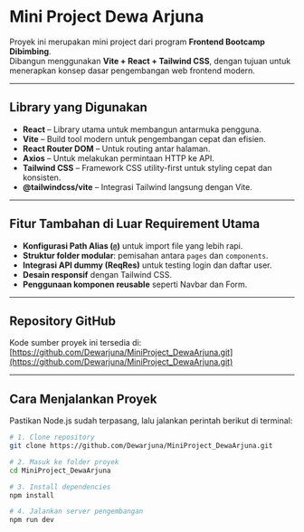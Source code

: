 # Mini Project Dewa Arjuna

Proyek ini merupakan mini project dari program **Frontend Bootcamp Dibimbing**.  
Dibangun menggunakan **Vite + React + Tailwind CSS**, dengan tujuan untuk menerapkan konsep dasar pengembangan web frontend modern.

---

## Library yang Digunakan

- **React** – Library utama untuk membangun antarmuka pengguna.  
- **Vite** – Build tool modern untuk pengembangan cepat dan efisien.  
- **React Router DOM** – Untuk routing antar halaman.  
- **Axios** – Untuk melakukan permintaan HTTP ke API.  
- **Tailwind CSS** – Framework CSS utility-first untuk styling cepat dan konsisten.  
- **@tailwindcss/vite** – Integrasi Tailwind langsung dengan Vite.  

---

## Fitur Tambahan di Luar Requirement Utama

- **Konfigurasi Path Alias (`@`)** untuk import file yang lebih rapi.  
- **Struktur folder modular**: pemisahan antara `pages` dan `components`.  
- **Integrasi API dummy (ReqRes)** untuk testing login dan daftar user.  
- **Desain responsif** dengan Tailwind CSS.  
- **Penggunaan komponen reusable** seperti Navbar dan Form.  

---

## Repository GitHub

Kode sumber proyek ini tersedia di:  
[https://github.com/Dewarjuna/MiniProject_DewaArjuna.git](https://github.com/Dewarjuna/MiniProject_DewaArjuna.git)

---

## Cara Menjalankan Proyek

Pastikan Node.js sudah terpasang, lalu jalankan perintah berikut di terminal:

```bash
# 1. Clone repository
git clone https://github.com/Dewarjuna/MiniProject_DewaArjuna.git

# 2. Masuk ke folder proyek
cd MiniProject_DewaArjuna

# 3. Install dependencies
npm install

# 4. Jalankan server pengembangan
npm run dev
